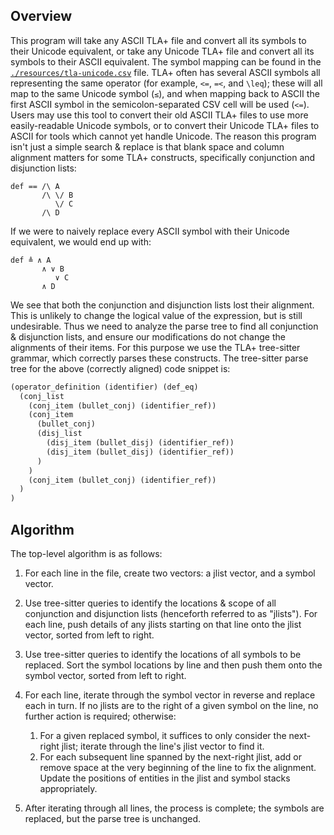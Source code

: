 ## Overview

This program will take any ASCII TLA+ file and convert all its symbols to their Unicode equivalent, or take any Unicode TLA+ file and convert all its symbols to their ASCII equivalent.
The symbol mapping can be found in the [`./resources/tla-unicode.csv`](./resources/tla-unicode.csv) file.
TLA+ often has several ASCII symbols all representing the same operator (for example, `<=`, `=<`, and `\leq`); these will all map to the same Unicode symbol (`≤`), and when mapping back to ASCII the first ASCII symbol in the semicolon-separated CSV cell will be used (`<=`).
Users may use this tool to convert their old ASCII TLA+ files to use more easily-readable Unicode symbols, or to convert their Unicode TLA+ files to ASCII for tools which cannot yet handle Unicode.
The reason this program isn't just a simple search & replace is that blank space and column alignment matters for some TLA+ constructs, specifically conjunction and disjunction lists:

```tla
def == /\ A
       /\ \/ B
          \/ C
       /\ D
```

If we were to naively replace every ASCII symbol with their Unicode
equivalent, we would end up with:

```tla
def ≜ ∧ A
       ∧ ∨ B
          ∨ C
       ∧ D
```

We see that both the conjunction and disjunction lists lost their alignment.
This is unlikely to change the logical value of the expression, but is still undesirable.
Thus we need to analyze the parse tree to find all conjunction & disjunction lists, and ensure our modifications do not change the alignments of their items.
For this purpose we use the TLA+ tree-sitter grammar, which correctly parses these constructs.
The tree-sitter parse tree for the above (correctly aligned) code snippet is:

```lisp
(operator_definition (identifier) (def_eq)
  (conj_list
    (conj_item (bullet_conj) (identifier_ref))
    (conj_item
      (bullet_conj)
      (disj_list
        (disj_item (bullet_disj) (identifier_ref))
        (disj_item (bullet_disj) (identifier_ref))
      )
    )
    (conj_item (bullet_conj) (identifier_ref))
  )
)
```

## Algorithm

The top-level algorithm is as follows:

1. For each line in the file, create two vectors: a jlist vector, and a symbol vector.
1. Use tree-sitter queries to identify the locations & scope of all conjunction and disjunction lists (henceforth referred to as "jlists"). For each line, push details of any jlists starting on that line onto the jlist vector, sorted from left to right.
1. Use tree-sitter queries to identify the locations of all symbols to be replaced.
Sort the symbol locations by line and then push them onto the symbol vector, sorted from left to right.
1. For each line, iterate through the symbol vector in reverse and replace each in turn.
If no jlists are to the right of a given symbol on the line, no further action is required; otherwise:
   1. For a given replaced symbol, it suffices to only consider the next-right jlist; iterate through the line's jlist vector to find it.
   1. For each subsequent line spanned by the next-right jlist, add or remove space at the very beginning of the line to fix the alignment.
Update the positions of entities in the jlist and symbol stacks appropriately.

1. After iterating through all lines, the process is complete; the symbols are replaced, but the parse tree is unchanged.
